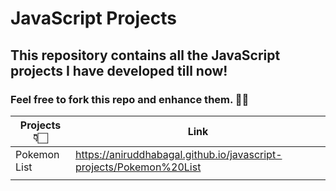 # JavaScript Projects
## This repository contains all the JavaScript projects I have developed till now!

### Feel free to fork this repo and enhance them. ✌🏻 

| Projects 👇🏻 | Link |
| ------------- | ------------- |
| Pokemon List  | https://aniruddhabagal.github.io/javascript-projects/Pokemon%20List |
|   |   |

